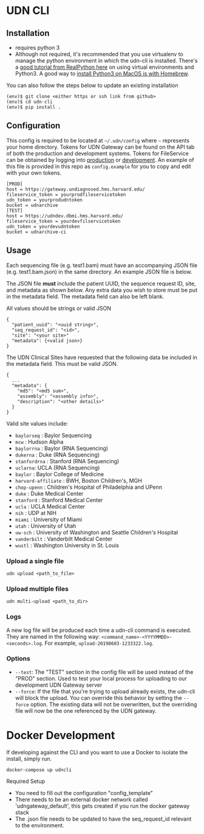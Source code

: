 # UDN CLI

## Installation
* requires python 3
* Although not required, it's recommended that you use virtualenv to manage the python 
environment in which the udn-cli is installed. There's a 
[good tutorial from RealPython here](https://realpython.com/python-virtual-environments-a-primer/#using-different-versions-of-python) 
on using virtual environments and Python3.  A good way to 
[install Python3 on MacOS is with Homebrew](https://docs.python-guide.org/starting/install3/osx/).

You can also follow the steps below to update an existing installation   
```
(env)$ git clone <either https or ssh link from github>
(env)$ cd udn-cli
(env)$ pip install .
```

## Configuration
This config is required to be located at `~/.udn/config` where `~` represents your home directory. 
Tokens for UDN Gateway can be found on the API tab of both the production and development systems. 
Tokens for FileService can be obtained by logging into 
[production](https://fileservice.dbmi.hms.harvard.edu/) or 
[development](https//fileservicedev.aws.dbmi.hms.harvard.edu/). 
An example of this file is provided in this repo  as `config.example` for you to copy and edit with your own tokens. 

```
[PROD]
host = https://gateway.undiagnosed.hms.harvard.edu/
fileservice_token = yourprodfileservicetoken
udn_token = yourprodudntoken
bucket = udnarchive
[TEST]
host = https://udndev.dbmi.hms.harvard.edu/
fileservice_token = yourdevfilservicetoken
udn_token = yourdevudntoken
bucket = udnarchive-ci
```

## Usage

Each sequencing file (e.g. test1.bam) must have an accompanying JSON file (e.g. test1.bam.json) in the same directory. 
An example JSON file is below. 

The JSON file **must** include the patient UUID, the sequence request ID, site, and metadata as shown below.  Any extra 
data you wish to store must be put in the metadata field. The metadata field can also be left blank.   

All values should be strings or valid JSON  
```
{
  "patient_uuid": "<uuid string>",
  "seq_request_id": "<id>",
  "site": "<your site>"
  "metadata": {<valid json>}
}
```

The UDN Clinical Sites have requested that the following data be included in the metadata field.  This must be valid JSON.
```
{
  ...
  "metadata": {
    "md5": "<md5 sum>",
    "assembly": "<assembly info>",
    "description": "<other details>"
  }
}
```

Valid site values include:

- `baylorseq` : Baylor Sequencing
- `mcw` : Hudson Alpha
- `baylorrna` : Baylor (RNA Sequencing)
- `dukerna` : Duke (RNA Sequencing)
- `stanfordrna` : Stanford (RNA Sequencing)
- `uclarna`: UCLA (RNA Sequencing)
- `baylor` : Baylor College of Medicine
- `harvard-affiliate` : BWH, Boston Children's, MGH
- `chop-upenn` : Children's Hospital of Philadelphia and UPenn
- `duke` : Duke Medical Center
- `stanford` : Stanford Medical Center
- `ucla` : UCLA Medical Center
- `nih` : UDP at NIH
- `miami` : University of Miami
- `utah` : University of Utah
- `uw-sch` : University of Washington and Seattle Children's Hospital
- `vanderbilt` : Vanderbilt Medical Center
- `wustl` : Washington University in St. Louis
 
### Upload a single file
`udn upload <path_to_file>`
  
### Upload multiple files
`udn multi-upload <path_to_dir>`


### Logs
A new log file will be produced each time a udn-cli command is executed. They are named in the following way: 
`<command_name>-<YYYYMMDD>-<seconds>.log`. For example, `upload-20190603-1233322.log`.

### Options
* `--test`: The "TEST" section in the config file will be used instead of the "PROD" section. Used to test your local
process for uploading to our development UDN Gateway server 
* `--force`: If the file that you're trying to upload already exists, the udn-cli will block the upload. You can 
override this behavior by setting the `--force` option. The existing data will not be overwritten, but the overriding 
file will now be the one referenced by the UDN gateway.



# Docker Development

If developing against the CLI and you want to use a Docker to isolate the install, simply run.

```
docker-compose up udncli
```

Required Setup
- You need to fill out the configuration "config_template"
- There needs to be an external docker network called 'udngateway_default', this gets created if you run the docker gateway stack
- The .json file needs to be updated to have the seq_request_id relevant to the environment.